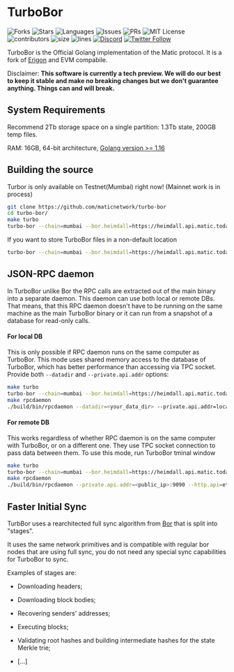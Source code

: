 # TurboBor
![Forks](https://img.shields.io/github/forks/maticnetwork/turbo-bor?style=social)
![Stars](https://img.shields.io/github/stars/maticnetwork/turbo-bor?style=social)
![Languages](https://img.shields.io/github/languages/count/maticnetwork/turbo-bor) 
![Issues](https://img.shields.io/github/issues/maticnetwork/turbo-bor) 
![PRs](https://img.shields.io/github/issues-pr-raw/maticnetwork/turbo-bor) 
![MIT License](https://img.shields.io/github/license/maticnetwork/turbo-bor)
![contributors](https://img.shields.io/github/contributors-anon/maticnetwork/turbo-bor) 
![size](https://img.shields.io/github/languages/code-size/maticnetwork/turbo-bor) 
![lines](https://img.shields.io/tokei/lines/github/maticnetwork/turbo-bor)
[![Discord](https://img.shields.io/discord/714888181740339261?color=1C1CE1&label=Polygon%20%7C%20Discord%20%F0%9F%91%8B%20&style=flat-square)](https://discord.gg/zdwkdvMNY2)
[![Twitter Follow](https://img.shields.io/twitter/follow/0xPolygon.svg?style=social)](https://twitter.com/0xPolygon)

TurboBor is the Official Golang implementation of the Matic protocol. It is a fork of [Erigon](https://github.com/ledgerwatch/erigon/) and EVM compabile.

Disclaimer: **This software is currently a tech preview. We will do our best to keep it stable and make no breaking
changes but we don't guarantee anything. Things can and will break.**


## System Requirements

Recommend 2Tb storage space on a single partition: 1.3Tb state, 200GB temp files.

RAM: 16GB, 64-bit architecture, [Golang version >= 1.16](https://golang.org/doc/install)

## Building the source

Turbor is only available on Testnet(Mumbai) right now! (Mainnet work is in process)

```sh
git clone https://github.com/maticnetwork/turbo-bor
cd turbo-bor/
make turbo
turbo-bor --chain=mumbai --bor.heimdall=https://heimdall.api.matic.today
```

If you want to store TurboBor files in a non-default location 
```sh
turbo-bor --chain=mumbai --bor.heimdall=https://heimdall.api.matic.today --datadir=<your_data_dir>
```

## JSON-RPC daemon

In TurboBor unlike Bor the RPC calls are extracted out of the main binary into a separate daemon. This daemon can use both local or
remote DBs. That means, that this RPC daemon doesn't have to be running on the same machine as the main TurboBor binary or
it can run from a snapshot of a database for read-only calls.

#### **For local DB**

This is only possible if RPC daemon runs on the same computer as TurboBor. This mode uses shared memory access to the
database of TurboBor, which has better performance than accessing via TPC socket.
Provide both `--datadir` and `--private.api.addr` options:

```sh
make turbo
turbo-bor --chain=mumbai --bor.heimdall=https://heimdall.api.matic.today --datadir=<your_data_dir> --private.api.addr=localhost:9090
make rpcdaemon
./build/bin/rpcdaemon --datadir=<your_data_dir> --private.api.addr=localhost:9090 --http.api=eth,erigon,web3,net,debug,trace,txpool,bor
```

#### **For remote DB**

This works regardless of whether RPC daemon is on the same computer with TurboBor, or on a different one. They use TPC
socket connection to pass data between them. To use this mode, run TurboBor tminal window

```sh
make turbo
turbo-bor --chain=mumbai --bor.heimdall=https://heimdall.api.matic.today --datadir=<your_data_dir> --private.api.addr=<private_ip>:9090
make rpcdaemon
./build/bin/rpcdaemon --private.api.addr=<public_ip>:9090 --http.api=eth,erigon,web3,net,debug,trace,txpool,bor
```


## Faster Initial Sync

TurbBor uses a rearchitected full sync algorithm from
[Bor](https://github.com/maticnetwork/bor) that is split into
"stages".

It uses the same network primitives and is compatible with regular bor nodes that are using full sync, you do
not need any special sync capabilities for TurboBor to sync.

Examples of stages are:

* Downloading headers;

* Downloading block bodies;

* Recovering senders' addresses;

* Executing blocks;

* Validating root hashes and building intermediate hashes for the state Merkle trie;

* [...]
